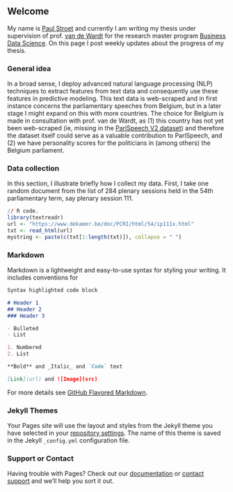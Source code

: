 ## Welcome
My name is [Paul Stroet](https://paulstroet.netlify.app/) and currently I am writing my thesis under supervision of prof. [van de Wardt](http://www.marcvandewardt.com/) for the research master program [Business Data Science](https://businessdatascience.nl/home). On this page I post weekly updates about the progress of my thesis. 

### General idea
In a broad sense, I deploy advanced natural language processing (NLP) techniques to extract features from text data and consequently use these features in predictive modeling. This text data is web-scraped and in first instance concerns the parliamentary speeches from Belgium, but in a later stage I might expand on this with more countries. The choice for Belgium is made in consultation with prof. van de Wardt, as (1) this country has not yet been web-scraped (ie, missing in the [ParlSpeech V2 dataset](https://dataverse.harvard.edu/dataset.xhtml?persistentId=doi:10.7910/DVN/L4OAKN)) and therefore the dataset itself could serve as a valuable contribution to ParlSpeech, and (2) we have personality scores for the politicians in (among others) the Belgium parliament. 

### Data collection
In this section, I illustrate briefly how I collect my data. First, I take one random document from the list of 284 plenary sessions held in the 54th parliamentary term, say plenary session 111. 

```R
// R code.
library(textreadr)
url <- "https://www.dekamer.be/doc/PCRI/html/54/ip111x.html"
txt <- read_html(url)
mystring <- paste(c(txt[1:length(txt)]), collapse = " ")
```

### Markdown

Markdown is a lightweight and easy-to-use syntax for styling your writing. It includes conventions for

```markdown
Syntax highlighted code block

# Header 1
## Header 2
### Header 3

- Bulleted
- List

1. Numbered
2. List

**Bold** and _Italic_ and `Code` text

[Link](url) and ![Image](src)
```

For more details see [GitHub Flavored Markdown](https://guides.github.com/features/mastering-markdown/).

### Jekyll Themes

Your Pages site will use the layout and styles from the Jekyll theme you have selected in your [repository settings](https://github.com/paulstroet/bds_thesis/settings/pages). The name of this theme is saved in the Jekyll `_config.yml` configuration file.

### Support or Contact

Having trouble with Pages? Check out our [documentation](https://docs.github.com/categories/github-pages-basics/) or [contact support](https://support.github.com/contact) and we’ll help you sort it out.
